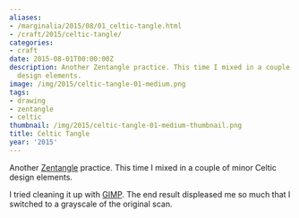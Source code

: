 ```yaml
---
aliases:
- /marginalia/2015/08/01_celtic-tangle.html
- /craft/2015/celtic-tangle/
categories:
- craft
date: 2015-08-01T00:00:00Z
description: Another Zentangle practice. This time I mixed in a couple of minor Celtic
  design elements.
image: /img/2015/celtic-tangle-01-medium.png
tags:
- drawing
- zentangle
- celtic
thumbnail: /img/2015/celtic-tangle-01-medium-thumbnail.png
title: Celtic Tangle
year: '2015'
---
```

[Zentangle]: https://www.zentangle.com/
Another [Zentangle][] practice. This time I mixed in a couple of minor Celtic
design elements.
<!--more-->

[GIMP]: http://www.gimp.org/
I tried cleaning it up with [GIMP][]. The end result displeased me so much
that I switched to a grayscale of the original scan.
